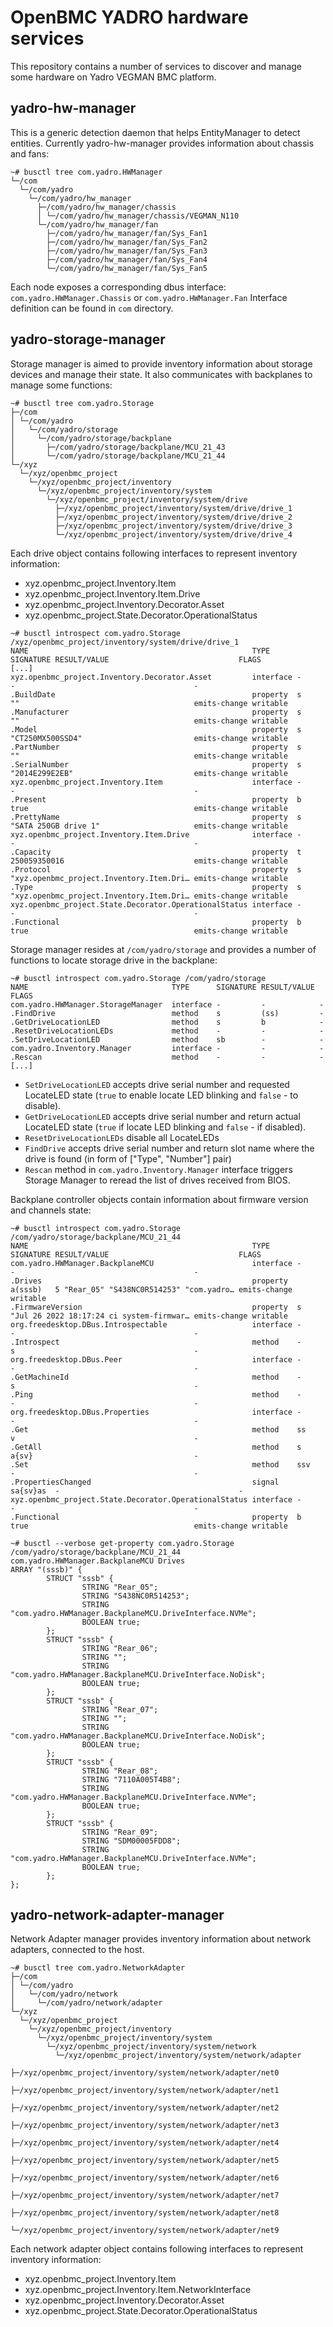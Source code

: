 # OpenBMC YADRO hardware services

This repository contains a number of services to discover and manage some
hardware on Yadro VEGMAN BMC platform.

## yadro-hw-manager

This is a generic detection daemon that helps EntityManager to detect entities.
Currently yadro-hw-manager provides information about chassis and fans:

```
~# busctl tree com.yadro.HWManager
└─/com
  └─/com/yadro
    └─/com/yadro/hw_manager
      ├─/com/yadro/hw_manager/chassis
      │ └─/com/yadro/hw_manager/chassis/VEGMAN_N110
      └─/com/yadro/hw_manager/fan
        ├─/com/yadro/hw_manager/fan/Sys_Fan1
        ├─/com/yadro/hw_manager/fan/Sys_Fan2
        ├─/com/yadro/hw_manager/fan/Sys_Fan3
        ├─/com/yadro/hw_manager/fan/Sys_Fan4
        └─/com/yadro/hw_manager/fan/Sys_Fan5
```

Each node exposes a corresponding dbus interface: `com.yadro.HWManager.Chassis`
or `com.yadro.HWManager.Fan` Interface definition can be found in `com`
directory.

## yadro-storage-manager

Storage manager is aimed to provide inventory information about storage devices
and manage their state. It also communicates with backplanes to manage some
functions:

```
~# busctl tree com.yadro.Storage
├─/com
│ └─/com/yadro
│   └─/com/yadro/storage
│     └─/com/yadro/storage/backplane
│       ├─/com/yadro/storage/backplane/MCU_21_43
│       └─/com/yadro/storage/backplane/MCU_21_44
└─/xyz
  └─/xyz/openbmc_project
    └─/xyz/openbmc_project/inventory
      └─/xyz/openbmc_project/inventory/system
        └─/xyz/openbmc_project/inventory/system/drive
          ├─/xyz/openbmc_project/inventory/system/drive/drive_1
          ├─/xyz/openbmc_project/inventory/system/drive/drive_2
          ├─/xyz/openbmc_project/inventory/system/drive/drive_3
          └─/xyz/openbmc_project/inventory/system/drive/drive_4
```

Each drive object contains following interfaces to represent inventory
information:
* xyz.openbmc_project.Inventory.Item
* xyz.openbmc_project.Inventory.Item.Drive
* xyz.openbmc_project.Inventory.Decorator.Asset
* xyz.openbmc_project.State.Decorator.OperationalStatus

```
~# busctl introspect com.yadro.Storage /xyz/openbmc_project/inventory/system/drive/drive_1
NAME                                                  TYPE      SIGNATURE RESULT/VALUE                             FLAGS
[...]
xyz.openbmc_project.Inventory.Decorator.Asset         interface -         -                                        -
.BuildDate                                            property  s         ""                                       emits-change writable
.Manufacturer                                         property  s         ""                                       emits-change writable
.Model                                                property  s         "CT250MX500SSD4"                         emits-change writable
.PartNumber                                           property  s         ""                                       emits-change writable
.SerialNumber                                         property  s         "2014E299E2EB"                           emits-change writable
xyz.openbmc_project.Inventory.Item                    interface -         -                                        -
.Present                                              property  b         true                                     emits-change writable
.PrettyName                                           property  s         "SATA 250GB drive 1"                     emits-change writable
xyz.openbmc_project.Inventory.Item.Drive              interface -         -                                        -
.Capacity                                             property  t         250059350016                             emits-change writable
.Protocol                                             property  s         "xyz.openbmc_project.Inventory.Item.Dri… emits-change writable
.Type                                                 property  s         "xyz.openbmc_project.Inventory.Item.Dri… emits-change writable
xyz.openbmc_project.State.Decorator.OperationalStatus interface -         -                                        -
.Functional                                           property  b         true                                     emits-change writable
```

Storage manager resides at `/com/yadro/storage` and provides a number of
functions to locate storage drive in the backplane:

```
~# busctl introspect com.yadro.Storage /com/yadro/storage
NAME                                TYPE      SIGNATURE RESULT/VALUE FLAGS
com.yadro.HWManager.StorageManager  interface -         -            -
.FindDrive                          method    s         (ss)         -
.GetDriveLocationLED                method    s         b            -
.ResetDriveLocationLEDs             method    -         -            -
.SetDriveLocationLED                method    sb        -            -
com.yadro.Inventory.Manager         interface -         -            -
.Rescan                             method    -         -            -
[...]

```

* `SetDriveLocationLED` accepts drive serial number and requested LocateLED
  state (`true` to enable locate LED blinking and `false` - to disable).
* `GetDriveLocationLED` accepts drive serial number and return actual LocateLED
  state (`true` if locate LED blinking and `false` - if disabled).
* `ResetDriveLocationLEDs` disable all LocateLEDs
* `FindDrive` accepts drive serial number and return slot name where the drive
  is found (in form of ["Type", "Number"] pair)
* `Rescan` method in `com.yadro.Inventory.Manager` interface triggers Storage
  Manager to reread the list of drives received from BIOS.

Backplane controller objects contain information about firmware version and
channels state:

```
~# busctl introspect com.yadro.Storage /com/yadro/storage/backplane/MCU_21_44
NAME                                                  TYPE      SIGNATURE RESULT/VALUE                             FLAGS
com.yadro.HWManager.BackplaneMCU                      interface -         -                                        -
.Drives                                               property  a(sssb)   5 "Rear_05" "S438NC0R514253" "com.yadro… emits-change writable
.FirmwareVersion                                      property  s         "Jul 26 2022 18:17:24 ci system-firmwar… emits-change writable
org.freedesktop.DBus.Introspectable                   interface -         -                                        -
.Introspect                                           method    -         s                                        -
org.freedesktop.DBus.Peer                             interface -         -                                        -
.GetMachineId                                         method    -         s                                        -
.Ping                                                 method    -         -                                        -
org.freedesktop.DBus.Properties                       interface -         -                                        -
.Get                                                  method    ss        v                                        -
.GetAll                                               method    s         a{sv}                                    -
.Set                                                  method    ssv       -                                        -
.PropertiesChanged                                    signal    sa{sv}as  -                                        -
xyz.openbmc_project.State.Decorator.OperationalStatus interface -         -                                        -
.Functional                                           property  b         true                                     emits-change writable

~# busctl --verbose get-property com.yadro.Storage /com/yadro/storage/backplane/MCU_21_44 com.yadro.HWManager.BackplaneMCU Drives
ARRAY "(sssb)" {
        STRUCT "sssb" {
                STRING "Rear_05";
                STRING "S438NC0R514253";
                STRING "com.yadro.HWManager.BackplaneMCU.DriveInterface.NVMe";
                BOOLEAN true;
        };
        STRUCT "sssb" {
                STRING "Rear_06";
                STRING "";
                STRING "com.yadro.HWManager.BackplaneMCU.DriveInterface.NoDisk";
                BOOLEAN true;
        };
        STRUCT "sssb" {
                STRING "Rear_07";
                STRING "";
                STRING "com.yadro.HWManager.BackplaneMCU.DriveInterface.NoDisk";
                BOOLEAN true;
        };
        STRUCT "sssb" {
                STRING "Rear_08";
                STRING "7110A005T4B8";
                STRING "com.yadro.HWManager.BackplaneMCU.DriveInterface.NVMe";
                BOOLEAN true;
        };
        STRUCT "sssb" {
                STRING "Rear_09";
                STRING "SDM00005FDD8";
                STRING "com.yadro.HWManager.BackplaneMCU.DriveInterface.NVMe";
                BOOLEAN true;
        };
};
```

## yadro-network-adapter-manager

Network Adapter manager provides inventory information about network adapters,
connected to the host.

```
~# busctl tree com.yadro.NetworkAdapter
├─/com
│ └─/com/yadro
│   └─/com/yadro/network
│     └─/com/yadro/network/adapter
└─/xyz
  └─/xyz/openbmc_project
    └─/xyz/openbmc_project/inventory
      └─/xyz/openbmc_project/inventory/system
        └─/xyz/openbmc_project/inventory/system/network
          └─/xyz/openbmc_project/inventory/system/network/adapter
            ├─/xyz/openbmc_project/inventory/system/network/adapter/net0
            ├─/xyz/openbmc_project/inventory/system/network/adapter/net1
            ├─/xyz/openbmc_project/inventory/system/network/adapter/net2
            ├─/xyz/openbmc_project/inventory/system/network/adapter/net3
            ├─/xyz/openbmc_project/inventory/system/network/adapter/net4
            ├─/xyz/openbmc_project/inventory/system/network/adapter/net5
            ├─/xyz/openbmc_project/inventory/system/network/adapter/net6
            ├─/xyz/openbmc_project/inventory/system/network/adapter/net7
            ├─/xyz/openbmc_project/inventory/system/network/adapter/net8
            └─/xyz/openbmc_project/inventory/system/network/adapter/net9
```

Each network adapter object contains following interfaces to represent
inventory information:
* xyz.openbmc_project.Inventory.Item
* xyz.openbmc_project.Inventory.Item.NetworkInterface
* xyz.openbmc_project.Inventory.Decorator.Asset
* xyz.openbmc_project.State.Decorator.OperationalStatus
